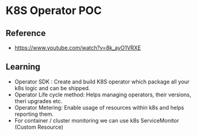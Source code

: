 # K8S Operator POC


## Reference
* https://www.youtube.com/watch?v=8k_ayO1VRXE

## Learning

- Operator SDK : Create and build K8S operator which package all your k8s logic and can be shipped.
- Operator Life cycle method: Helps managing operators, their versions, theri upgrades etc.
- Operator Metering: Enable usage of resources within k8s and helps reporting them.
- For container / cluster monitoring we can use k8s ServiceMonitor (Custom Resource)

